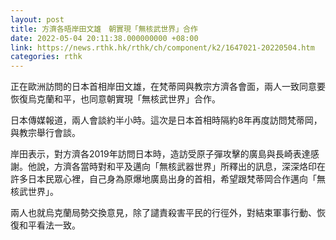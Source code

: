 ```yaml
---
layout: post
title: 方濟各晤岸田文雄　朝實現「無核武世界」合作
date: 2022-05-04 20:11:38.000000000 +08:00
link: https://news.rthk.hk/rthk/ch/component/k2/1647021-20220504.htm
categories: rthk
---
```


正在歐洲訪問的日本首相岸田文雄，在梵蒂岡與教宗方濟各會面，兩人一致同意要恢復烏克蘭和平，也同意朝實現「無核武世界」合作。

日本傳媒報道，兩人會談約半小時。這次是日本首相時隔約8年再度訪問梵蒂岡，與教宗舉行會談。

岸田表示，對方濟各2019年訪問日本時，造訪受原子彈攻擊的廣島與長崎表達感謝。他說，方濟各當時對和平及邁向「無核武器世界」所釋出的訊息，深深烙印在許多日本民眾心裡，自己身為原爆地廣島出身的首相，希望跟梵蒂岡合作邁向「無核武世界」。

兩人也就烏克蘭局勢交換意見，除了譴責殺害平民的行徑外，對結束軍事行動、恢復和平看法一致。
